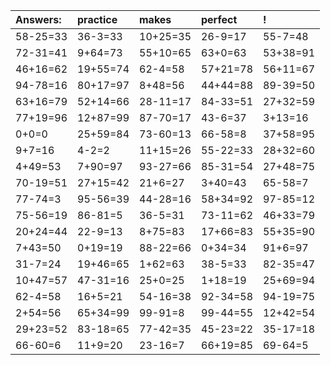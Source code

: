 | Answers: | practice | makes | perfect | ! |
| :--- | :--- | :--- | :--- | :--- |
| 58-25=33 | 36-3=33 | 10+25=35 | 26-9=17 | 55-7=48 | 
| 72-31=41 | 9+64=73 | 55+10=65 | 63+0=63 | 53+38=91 | 
| 46+16=62 | 19+55=74 | 62-4=58 | 57+21=78 | 56+11=67 | 
| 94-78=16 | 80+17=97 | 8+48=56 | 44+44=88 | 89-39=50 | 
| 63+16=79 | 52+14=66 | 28-11=17 | 84-33=51 | 27+32=59 | 
| 77+19=96 | 12+87=99 | 87-70=17 | 43-6=37 | 3+13=16 | 
| 0+0=0 | 25+59=84 | 73-60=13 | 66-58=8 | 37+58=95 | 
| 9+7=16 | 4-2=2 | 11+15=26 | 55-22=33 | 28+32=60 | 
| 4+49=53 | 7+90=97 | 93-27=66 | 85-31=54 | 27+48=75 | 
| 70-19=51 | 27+15=42 | 21+6=27 | 3+40=43 | 65-58=7 | 
| 77-74=3 | 95-56=39 | 44-28=16 | 58+34=92 | 97-85=12 | 
| 75-56=19 | 86-81=5 | 36-5=31 | 73-11=62 | 46+33=79 | 
| 20+24=44 | 22-9=13 | 8+75=83 | 17+66=83 | 55+35=90 | 
| 7+43=50 | 0+19=19 | 88-22=66 | 0+34=34 | 91+6=97 | 
| 31-7=24 | 19+46=65 | 1+62=63 | 38-5=33 | 82-35=47 | 
| 10+47=57 | 47-31=16 | 25+0=25 | 1+18=19 | 25+69=94 | 
| 62-4=58 | 16+5=21 | 54-16=38 | 92-34=58 | 94-19=75 | 
| 2+54=56 | 65+34=99 | 99-91=8 | 99-44=55 | 12+42=54 | 
| 29+23=52 | 83-18=65 | 77-42=35 | 45-23=22 | 35-17=18 | 
| 66-60=6 | 11+9=20 | 23-16=7 | 66+19=85 | 69-64=5 | 

